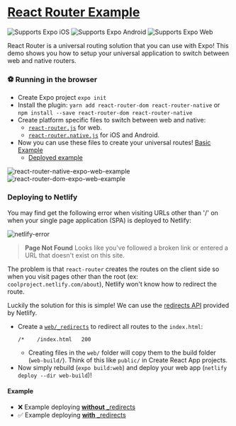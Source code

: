 # [React Router Example](https://reacttraining.com/react-router/web/guides/quick-start)

<p>
  <!-- iOS -->
  <img alt="Supports Expo iOS" longdesc="Supports Expo iOS" src="https://img.shields.io/badge/iOS-4630EB.svg?style=flat-square&logo=APPLE&labelColor=999999&logoColor=fff" />
  <!-- Android -->
  <img alt="Supports Expo Android" longdesc="Supports Expo Android" src="https://img.shields.io/badge/Android-4630EB.svg?style=flat-square&logo=ANDROID&labelColor=A4C639&logoColor=fff" />
  <!-- Web -->
  <img alt="Supports Expo Web" longdesc="Supports Expo Web" src="https://img.shields.io/badge/web-4630EB.svg?style=flat-square&logo=GOOGLE-CHROME&labelColor=4285F4&logoColor=fff" />
</p>

React Router is a universal routing solution that you can use with Expo!
This demo shows you how to setup your universal application to switch between web and native routers.

### ⚽️ Running in the browser

- Create Expo project `expo init`
- Install the plugin: `yarn add react-router-dom react-router-native` or `npm install --save react-router-dom react-router-native`
- Create platform specific files to switch between web and native:
  - [`react-router.js`](https://github.com/expo/examples/blob/master/with-react-router/react-router.js) for web.
  - [`react-router.native.js`](https://github.com/expo/examples/blob/master/with-react-router/react-router.native.js) for iOS and Android.
- Now you can use these files to create your universal routes! [Basic Example](App.js)
  - [Deployed example](https://5e20d26f3f285b0766a74be2--stupefied-perlman-ca9443.netlify.com/about)

![react-router-native-expo-web-example](https://i.imgur.com/XSCAX19.png "React Router native expo web example")
![react-router-dom-expo-web-example](https://i.imgur.com/xl1yYmm.png "React Router dom expo web example")

### Deploying to Netlify

You may find get the following error when visiting URLs other than '/' on when your single page application (SPA) is deployed to Netlify:

![netlify-error](https://i.imgur.com/BKFNGzH.png "Netlify: Page Not Found error")

> **Page Not Found**
> Looks like you've followed a broken link or entered a URL that doesn't exist on this site.

The problem is that `react-router` creates the routes on the client side so when you visit pages other than the root (ex: `coolproject.netlify.com/about`), Netlify won't know how to redirect the route.

Luckily the solution for this is simple! We can use the [redirects API](https://www.netlify.com/docs/redirects/) provided by Netlify.

- Create a [`web/_redirects`](web/_redirects) to redirect all routes to the `index.html`:
  ```
  /*    /index.html   200
  ```
  - Creating files in the `web/` folder will copy them to the build folder (`web-build/`). Think of this like `public/` in Create React App projects.
- Now simply rebuild (`expo build:web`) and deploy your web app (`netlify deploy --dir web-build`)!

#### Example

- ❌ Example deploying [**without** \_redirects](https://5e20d1844d610eee07f5c10e--stupefied-perlman-ca9443.netlify.com/about)
- ✅ Example deploying [**with** \_redirects](https://5e20d26f3f285b0766a74be2--stupefied-perlman-ca9443.netlify.com/about)
